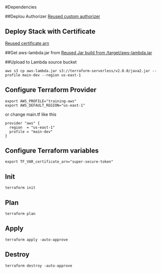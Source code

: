 #Dependencies

##Deplou Authorizer
[Reused custom authorizer](https://github.com/Pivopil/terraform-aws-sls/lambda.tf)

## Deploy Stack with Certificate
[Reused certificate arn](../custom_domain_api_gateway_basic/main.tf)


##Get aws-lambda.jar from
[Reused Jar build from /target/aws-lambda.jar](https://github.com/Pivopil/aws-lambda-java)

##Upload to Lambda source bucket
```shell script
aws s3 cp aws-lambda.jar s3://terraform-serverless/v2.0.0/java2.jar --profile main-dev --region us-east-1
```

## Configure Terraform Provider
```
export AWS_PROFILE="training-aws"
export AWS_DEFAULT_REGION="us-east-1"
```
or change main.tf like this
```
provider "aws" {
  region  = "us-east-1"
  profile = "main-dev"
}
```

## Configure Terraform variables
```
export TF_VAR_certificate_arn="super-secure-token"
```
## Init
```
terraform init
```

## Plan
```
terraform plan
```

## Apply
```
terraform apply -auto-approve
```

## Destroy
```
terraform destroy -auto-approve
```


